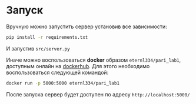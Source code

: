 # Запуск
Вручную можно запустить сервер установив все зависимости:
```bash
pip install -r requirements.txt
```
И запустив `src/server.py`

Иначе можно воспользоваться **docker** образом `eternl334/pari_lab1`, доступным онлайн на [dockerhub](https://hub.docker.com/repository/docker/eternl334/pari_lab1/general). Для этого необходимо воспользоваться следующей командой:

```bash
docker run -p 5000:5000 eternl334/pari_lab1
```

После запуска сервер будет доступен по адресу `http://localhost:5000/`
